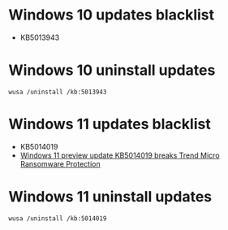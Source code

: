 # Windows 10 updates blacklist
- KB5013943

# Windows 10 uninstall updates
```
wusa /uninstall /kb:5013943
```

# Windows 11 updates blacklist
- KB5014019  
- [Windows 11 preview update KB5014019 breaks Trend Micro Ransomware Protection](https://borncity.com/win/2022/05/27/windows-11-trend-micro-ransomware-protection-macht-rger-mit-preview-update-kb5014019/)

# Windows 11 uninstall updates
```
wusa /uninstall /kb:5014019
```
